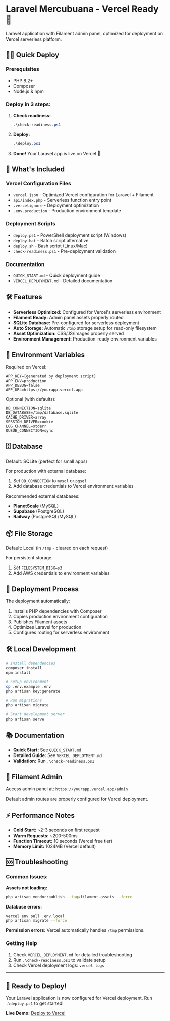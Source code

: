 # Laravel Mercubuana - Vercel Ready 🚀

Laravel application with Filament admin panel, optimized for deployment on Vercel serverless platform.

## 🏃‍♂️ Quick Deploy

### Prerequisites
- PHP 8.2+
- Composer
- Node.js & npm

### Deploy in 3 steps:

1. **Check readiness:**
   ```powershell
   .\check-readiness.ps1
   ```

2. **Deploy:**
   ```powershell
   .\deploy.ps1
   ```

3. **Done!** Your Laravel app is live on Vercel 🎉

## 📁 What's Included

### Vercel Configuration Files
- `vercel.json` - Optimized Vercel configuration for Laravel + Filament
- `api/index.php` - Serverless function entry point
- `.vercelignore` - Deployment optimization
- `.env.production` - Production environment template

### Deployment Scripts
- `deploy.ps1` - PowerShell deployment script (Windows)
- `deploy.bat` - Batch script alternative
- `deploy.sh` - Bash script (Linux/Mac)
- `check-readiness.ps1` - Pre-deployment validation

### Documentation
- `QUICK_START.md` - Quick deployment guide
- `VERCEL_DEPLOYMENT.md` - Detailed documentation

## 🛠️ Features

- **Serverless Optimized:** Configured for Vercel's serverless environment
- **Filament Ready:** Admin panel assets properly routed
- **SQLite Database:** Pre-configured for serverless deployment
- **Auto Storage:** Automatic `/tmp` storage setup for read-only filesystem
- **Asset Optimization:** CSS/JS/Images properly served
- **Environment Management:** Production-ready environment variables

## 🔧 Environment Variables

Required on Vercel:
```
APP_KEY=[generated by deployment script]
APP_ENV=production
APP_DEBUG=false
APP_URL=https://yourapp.vercel.app
```

Optional (with defaults):
```
DB_CONNECTION=sqlite
DB_DATABASE=/tmp/database.sqlite
CACHE_DRIVER=array
SESSION_DRIVER=cookie
LOG_CHANNEL=stderr
QUEUE_CONNECTION=sync
```

## 🗄️ Database

Default: SQLite (perfect for small apps)

For production with external database:
1. Set `DB_CONNECTION` to `mysql` or `pgsql`
2. Add database credentials to Vercel environment variables

Recommended external databases:
- **PlanetScale** (MySQL)
- **Supabase** (PostgreSQL)
- **Railway** (PostgreSQL/MySQL)

## 📦 File Storage

Default: Local (in `/tmp` - cleared on each request)

For persistent storage:
1. Set `FILESYSTEM_DISK=s3`
2. Add AWS credentials to environment variables

## 🚀 Deployment Process

The deployment automatically:
1. Installs PHP dependencies with Composer
2. Copies production environment configuration
3. Publishes Filament assets
4. Optimizes Laravel for production
5. Configures routing for serverless environment

## 🛠️ Local Development

```bash
# Install dependencies
composer install
npm install

# Setup environment
cp .env.example .env
php artisan key:generate

# Run migrations
php artisan migrate

# Start development server
php artisan serve
```

## 📚 Documentation

- **Quick Start:** See `QUICK_START.md`
- **Detailed Guide:** See `VERCEL_DEPLOYMENT.md`
- **Validation:** Run `.\check-readiness.ps1`

## 🎯 Filament Admin

Access admin panel at: `https://yourapp.vercel.app/admin`

Default admin routes are properly configured for Vercel deployment.

## ⚡ Performance Notes

- **Cold Start:** ~2-3 seconds on first request
- **Warm Requests:** ~200-500ms
- **Function Timeout:** 10 seconds (Vercel free tier)
- **Memory Limit:** 1024MB (Vercel default)

## 🆘 Troubleshooting

### Common Issues:

**Assets not loading:**
```bash
php artisan vendor:publish --tag=filament-assets --force
```

**Database errors:**
```bash
vercel env pull .env.local
php artisan migrate --force
```

**Permission errors:**
Vercel automatically handles `/tmp` permissions.

### Getting Help

1. Check `VERCEL_DEPLOYMENT.md` for detailed troubleshooting
2. Run `.\check-readiness.ps1` to validate setup
3. Check Vercel deployment logs: `vercel logs`

---

## 🎉 Ready to Deploy!

Your Laravel application is now configured for Vercel deployment. Run `.\deploy.ps1` to get started!

**Live Demo:** [Deploy to Vercel](https://vercel.com/new/clone?repository-url=https://github.com/yourusername/yourrepo)

